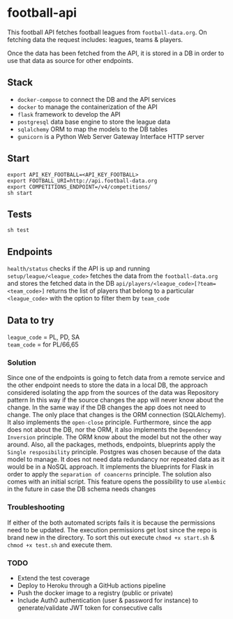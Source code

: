 # football-api

This football API fetches football leagues from `football-data.org`. On fetching data the request includes: leagues,
teams & players.

Once the data has been fetched from the API, it is stored in a DB in order to use that data as source for other
endpoints.

## Stack
- `docker-compose` to connect the DB and the API services
- `docker` to manage the containerization of the API
- `flask` framework to develop the API
- `postgresql` data base engine to store the league data
- `sqlalchemy` ORM to map the models to the DB tables
- `gunicorn` is a Python Web Server Gateway Interface HTTP server

## Start

`export API_KEY_FOOTBALL=<API_KEY_FOOTBALL>`<br/>
`export FOOTBALL_URI=http://api.football-data.org`<br/>
`export COMPETITIONS_ENDPOINT=/v4/competitions/`<br/>
`sh start`

## Tests

`sh test`

## Endpoints

`health/status` checks if the API is up and running
`setup/league/<league_code>` fetches the data from the `football-data.org` and stores the fetched data in the DB
`api/players/<league_code>[?team=<team_code>]` returns the list of players that belong to a particular `<league_code>`
with the option to filter them by `team_code`

## Data to try

`league_code` = PL, PD, SA<br/>
`team_code` = for PL/66,65 

### Solution

Since one of the endpoints is going to fetch data from a remote service and the other endpoint needs to store the data
in a local DB, the approach considered isolating the app from the sources of the data was Repository pattern
In this way if the source changes the app will never know about the change. In the same way if the DB changes the app
does not need to change. The only place that changes is the ORM connection (SQLAlchemy). It also implements the
`open-close` principle. Furthermore, since the app does not about the DB, nor the ORM, it also implements the
`Dependency Inversion` principle.
The ORM know about the model but not the other way around. Also, all the packages, methods, endpoints,
blueprints apply the `Single resposibility` principle.
Postgres was chosen because of the data model to manage. It does not need data redundancy nor repeated data as it would
be in a NoSQL approach.
It implements the blueprints for Flask in order to apply the `separation of coancerns` principle.
The solution also comes with an initial script. This feature opens the possibility to use `alembic` in the future
in case the DB schema needs changes


### Troubleshooting
If either of the both automated scripts fails it is because the permissions need to be updated.
The execution permissions get lost since the repo is brand new in the directory.
To sort this out execute `chmod +x start.sh` & `chmod +x test.sh` and execute them.


### TODO
- Extend the test coverage
- Deploy to Heroku through a GitHub actions pipeline
- Push the docker image to a registry (public or private)
- Include Auth0 authentication (user & password for instance) to generate/validate JWT token for consecutive calls
